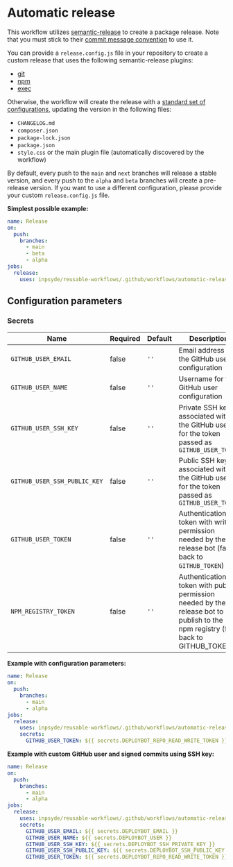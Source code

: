 # Automatic release

This workflow utilizes [semantic-release](https://github.com/semantic-release/semantic-release) to create a package
release.
Note that you must stick to
their [commit message convention](https://github.com/semantic-release/semantic-release#commit-message-format) to use it.

You can provide a `release.config.js` file in your repository to create a custom release that uses the following
semantic-release plugins:

- [git](https://github.com/semantic-release/git)
- [npm](https://github.com/semantic-release/npm)
- [exec](https://github.com/semantic-release/exec)

Otherwise, the workflow will create the release with a [standard set of configurations](../templates/automatic-release/release.config.js), updating the version in the
following files:

- `CHANGELOG.md`
- `composer.json`
- `package-lock.json`
- `package.json`
- `style.css` or the main plugin file (automatically discovered by the workflow)

By default, every push to the `main` and `next` branches will release a stable version, and every push to the `alpha`
and `beta` branches will create a pre-release version.
If you want to use a different configuration, please provide your custom `release.config.js` file.

**Simplest possible example:**

```yml
name: Release
on:
  push:
    branches:
      - main
      - beta
      - alpha
jobs:
  release:
    uses: inpsyde/reusable-workflows/.github/workflows/automatic-release.yml@main
```

## Configuration parameters

### Secrets

| Name                         | Required | Default | Description                                                                                                                         |
|------------------------------|----------|---------|-------------------------------------------------------------------------------------------------------------------------------------|
| `GITHUB_USER_EMAIL`          | false    | `''`    | Email address for the GitHub user configuration                                                                                     |
| `GITHUB_USER_NAME`           | false    | `''`    | Username for the GitHub user configuration                                                                                          |
| `GITHUB_USER_SSH_KEY`        | false    | `''`    | Private SSH key associated with the GitHub user for the token passed as `GITHUB_USER_TOKEN`                                         |
| `GITHUB_USER_SSH_PUBLIC_KEY` | false    | `''`    | Public SSH key associated with the GitHub user for the token passed as `GITHUB_USER_TOKEN`                                          |
| `GITHUB_USER_TOKEN`          | false    | `''`    | Authentication token with write permission needed by the release bot (falls back to `GITHUB_TOKEN`)                                 |
| `NPM_REGISTRY_TOKEN`         | false    | `''`    | Authentication token with publish permission needed by the release bot to publish to the npm registry (falls back to GITHUB_TOKEN)  |

**Example with configuration parameters:**

```yml
name: Release
on:
  push:
    branches:
      - main
      - alpha
jobs:
  release:
    uses: inpsyde/reusable-workflows/.github/workflows/automatic-release.yml@main
    secrets:
      GITHUB_USER_TOKEN: ${{ secrets.DEPLOYBOT_REPO_READ_WRITE_TOKEN }}
```

**Example with custom GitHub user and signed commits using SSH key:**

```yml
name: Release
on:
  push:
    branches:
      - main
      - alpha
jobs:
  release:
    uses: inpsyde/reusable-workflows/.github/workflows/automatic-release.yml@main
    secrets:
      GITHUB_USER_EMAIL: ${{ secrets.DEPLOYBOT_EMAIL }}
      GITHUB_USER_NAME: ${{ secrets.DEPLOYBOT_USER }}
      GITHUB_USER_SSH_KEY: ${{ secrets.DEPLOYBOT_SSH_PRIVATE_KEY }}
      GITHUB_USER_SSH_PUBLIC_KEY: ${{ secrets.DEPLOYBOT_SSH_PUBLIC_KEY }}
      GITHUB_USER_TOKEN: ${{ secrets.DEPLOYBOT_REPO_READ_WRITE_TOKEN }}
```
